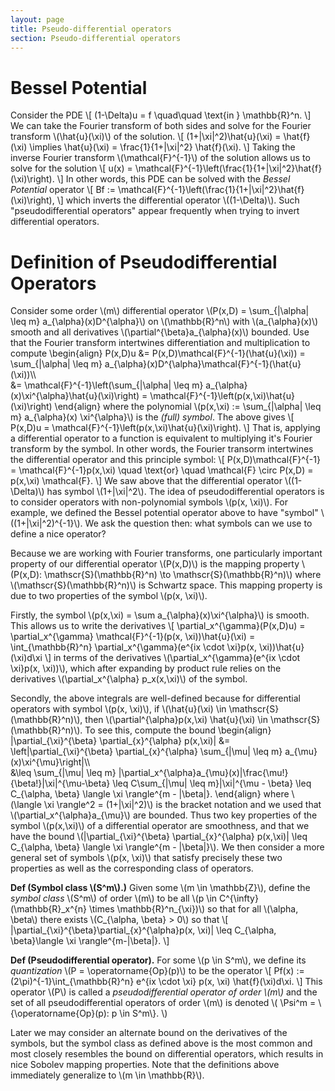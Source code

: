 ```yaml
---
layout: page
title: Pseudo-differential operators
section: Pseudo-differential operators
---
```


# Bessel Potential

Consider the PDE
\\[
    (1-\Delta)u = f \quad\quad \text{in } \mathbb{R}^n.
\\]
We can take the Fourier transform of both sides and solve for the Fourier transform \\(\hat{u}(\xi)\\) of the solution.
\\[
    (1+|\xi|^2)\hat{u}(\xi) = \hat{f}(\xi) \implies \hat{u}(\xi) = \frac{1}{1+|\xi|^2} \hat{f}(\xi).
\\]
Taking the inverse Fourier transform \\(\mathcal{F}^{-1}\\) of the solution allows us to solve for the solution
\\[
    u(x) = \mathcal{F}^{-1}\left(\frac{1}{1+|\xi|^2}\hat{f}(\xi)\right).
\\]
In other words, this PDE can be solved with the *Bessel Potential* operator
\\[
    Bf := \mathcal{F}^{-1}\left(\frac{1}{1+|\xi|^2}\hat{f}(\xi)\right),
\\]
which inverts the differential operator \\((1-\Delta)\\). Such "pseudodifferential operators" appear frequently when trying to invert differential operators.

# Definition of Pseudodifferential Operators

Consider some order \\(m\\) differential operator \\(P(x,D) = \sum_{|\alpha| \leq m} a_{\alpha}(x)D^{\alpha}\\) on \\(\mathbb{R}^n\\) with \\(a_{\alpha}(x)\\) smooth and all derivatives \\(\partial^{\beta}a_{\alpha}(x)\\) bounded. Use that the Fourier transform intertwines differentiation and multiplication to compute
\begin{align}
    P(x,D)u
    &= P(x,D)\mathcal{F}^{-1}(\hat{u}(\xi))
    = \sum_{|\alpha| \leq m} a_{\alpha}(x)D^{\alpha}\mathcal{F}^{-1}(\hat{u}(\xi))\\\\\
    &= \mathcal{F}^{-1}\left(\sum_{|\alpha| \leq m} a_{\alpha}(x)\xi^{\alpha}\hat{u}(\xi)\right)
    = \mathcal{F}^{-1}\left(p(x,\xi)\hat{u}(\xi)\right)
\end{align}
where the polynomial \\(p(x,\xi) := \sum_{|\alpha| \leq m} a_{\alpha}(x) \xi^{\alpha}\\) is the *(full) symbol*. The above gives
\\[
    P(x,D)u = \mathcal{F}^{-1}\left(p(x,\xi)\hat{u}(\xi)\right).
\\]
That is, applying a differential operator to a function is equivalent to multiplying it's Fourier transform by the symbol. In other words, the Fourier transorm intertwines the differential operator and this principle symbol:
\\[
    P(x,D)\mathcal{F}^{-1} = \mathcal{F}^{-1}p(x,\xi) 
    \quad \text{or} \quad
    \mathcal{F} \circ P(x,D) = p(x,\xi) \mathcal{F}.
\\]
We saw above that the differential operator \\((1-\Delta)\\) has symbol \\(1+|\xi|^2\\). The idea of pseudodifferential operators is to consider operators with non-polynomial symbols \\(p(x, \xi)\\). For example, we defined the Bessel potential operator above to have "symbol" \\((1+\|\xi\|^2)^{-1}\\). We ask the question then: what symbols can we use to define a nice operator?

Because we are working with Fourier transforms, one particularly important property of our differential operator \\(P(x,D)\\) is the mapping property \\(P(x,D): \mathscr{S}(\mathbb{R}^n) \to \mathscr{S}(\mathbb{R}^n)\\) where \\(\mathscr{S}(\mathbb{R}^n)\\) is Schwartz space. This mapping property is due to two properties of the symbol \\(p(x, \xi)\\).  

Firstly, the symbol \\(p(x,\xi) = \sum a_{\alpha}(x)\xi^{\alpha}\\) is smooth. This allows us to write the derivatives
\\[
    \partial_x^{\gamma}(P(x,D)u)
    = \partial_x^{\gamma} \mathcal{F}^{-1}(p(x, \xi))\hat{u}(\xi)
    = \int_{\mathbb{R}^n} \partial_x^{\gamma}(e^{ix \cdot \xi}p(x, \xi))\hat{u}(\xi)d\xi
\\]
in terms of the derivatives \\(\partial_x^{\gamma}(e^{ix \cdot \xi}p(x, \xi))\\), which after expanding by product rule relies on the derivatives \\(\partial\_x^{\alpha} p_x(x,\xi)\\) of the symbol.

Secondly, the above integrals are well-defined because for differential operators with symbol \\(p(x, \xi)\\), if \\(\hat{u}(\xi) \in \mathscr{S}(\mathbb{R}^n)\\), then \\(\partial^{\alpha}p(x,\xi) \hat{u}(\xi) \in \mathscr{S}(\mathbb{R}^n)\\). To see this, compute the bound
\begin{align}
    \|\partial_{\xi}^{\beta} \partial\_{x}^{\alpha} p(x,\xi)\|
    &= \left\|\partial_{\xi}^{\beta} \partial\_{x}^{\alpha} \sum_{|\mu| \leq m} a\_{\mu}(x)\xi^{\mu}\right\|\\\\\
    &\leq \sum\_{|\mu| \leq m} |\partial_x^{\alpha}a\_{\mu}(x)|\frac{\mu!}{\beta!}\|\xi\|^{\mu-\beta}
    \leq C\sum_{|\mu| \leq m}|\xi|^{\mu - \beta}
    \leq C_{\alpha, \beta} \langle \xi \rangle^{m - \|\beta\|}.
\end{align}
where \\(\langle \xi \rangle^2 = (1+|\xi|^2)\\) is the bracket notation and we used that \\(\partial_x^{\alpha}a_{\mu}\\) are bounded. Thus two key properties of the symbol \\(p(x,\xi)\\) of a differential operator are smoothness, and that we have the bound \\(\|\partial_{\xi}^{\beta} \partial\_{x}^{\alpha} p(x,\xi)\| \leq C_{\alpha, \beta} \langle \xi \rangle^{m - \|\beta\|}\\). We then consider a more general set of symbols \\(p(x, \xi)\\) that satisfy precisely these two properties as well as the corresponding class of operators.

**Def (Symbol class \\(S^m\\).)** Given some \\(m \in \mathbb{Z}\\), define the *symbol class* \\(S^m\\) of order \\(m\\) to be all \\(p \in C^{\infty}(\mathbb{R}\_x^{n} \times \mathbb{R}^n\_{\xi})\\) so that for all \\(\alpha, \beta\\) there exists \\(C_{\alpha, \beta} > 0\\) so that
\\[
    \|\partial_{\xi}^{\beta}\partial_{x}^{\alpha}p(x, \xi)\| \leq C_{\alpha, \beta}\langle \xi \rangle^{m-|\beta|}.
\\]

**Def (Pseudodifferential operator).** For some \\(p \in S^m\\), we define its *quantization* \\(P = \\operatorname{Op}(p)\\) to be the operator
\\[
    Pf(x) := (2\pi)^{-1}\int\_{\mathbb{R}^n} e^{ix \cdot \xi} p(x, \xi) \hat{f}(\xi)d\xi.
\\]
This operator \\(P\\) is called a *pseudodifferential operator of order \\(m\\)* and the set of all pseudodifferential operators of order \\(m\\) is denoted
\\(
    \Psi^m = \\{\operatorname\{Op\}(p): p \in S^m\\}.
\\)

Later we may consider an alternate bound on the derivatives of the symbols, but the symbol class as defined above is the most common and most closely resembles the bound on differential operators, which results in nice Sobolev mapping properties. Note that the definitions above immediately generalize to \\(m \in \mathbb{R}\\).



